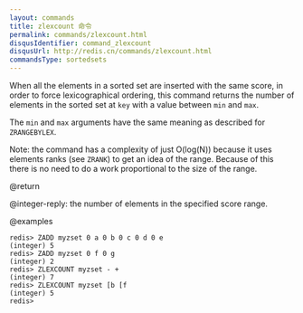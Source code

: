```yaml
---
layout: commands
title: zlexcount 命令
permalink: commands/zlexcount.html
disqusIdentifier: command_zlexcount
disqusUrl: http://redis.cn/commands/zlexcount.html
commandsType: sortedsets
---
```


When all the elements in a sorted set are inserted with the same score, in order to force lexicographical ordering, this command returns the number of elements in the sorted set at `key` with a value between `min` and `max`.

The `min` and `max` arguments have the same meaning as described for
`ZRANGEBYLEX`.

Note: the command has a complexity of just O(log(N)) because it uses elements ranks (see `ZRANK`) to get an idea of the range. Because of this there is no need to do a work proportional to the size of the range.

@return

@integer-reply: the number of elements in the specified score range.

@examples

	redis> ZADD myzset 0 a 0 b 0 c 0 d 0 e
	(integer) 5
	redis> ZADD myzset 0 f 0 g
	(integer) 2
	redis> ZLEXCOUNT myzset - +
	(integer) 7
	redis> ZLEXCOUNT myzset [b [f
	(integer) 5
	redis> 